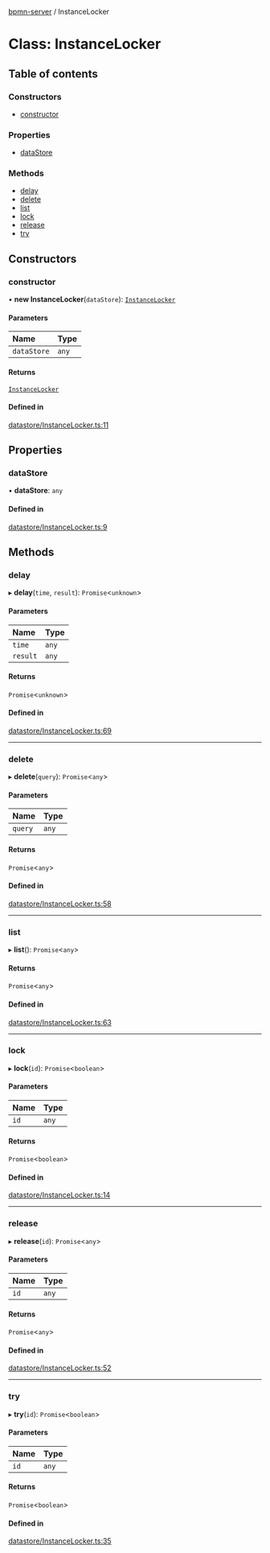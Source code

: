 [bpmn-server](../README.md) / InstanceLocker

# Class: InstanceLocker

## Table of contents

### Constructors

- [constructor](InstanceLocker.md#constructor)

### Properties

- [dataStore](InstanceLocker.md#datastore)

### Methods

- [delay](InstanceLocker.md#delay)
- [delete](InstanceLocker.md#delete)
- [list](InstanceLocker.md#list)
- [lock](InstanceLocker.md#lock)
- [release](InstanceLocker.md#release)
- [try](InstanceLocker.md#try)

## Constructors

### constructor

• **new InstanceLocker**(`dataStore`): [`InstanceLocker`](InstanceLocker.md)

#### Parameters

| Name | Type |
| :------ | :------ |
| `dataStore` | `any` |

#### Returns

[`InstanceLocker`](InstanceLocker.md)

#### Defined in

[datastore/InstanceLocker.ts:11](https://bitbucket.org/ralphhanna/bpmn-server/src/2ac50a51/WebApp/bpmnServer/src/datastore/InstanceLocker.ts#lines-11)

## Properties

### dataStore

• **dataStore**: `any`

#### Defined in

[datastore/InstanceLocker.ts:9](https://bitbucket.org/ralphhanna/bpmn-server/src/2ac50a51/WebApp/bpmnServer/src/datastore/InstanceLocker.ts#lines-9)

## Methods

### delay

▸ **delay**(`time`, `result`): `Promise`\<`unknown`\>

#### Parameters

| Name | Type |
| :------ | :------ |
| `time` | `any` |
| `result` | `any` |

#### Returns

`Promise`\<`unknown`\>

#### Defined in

[datastore/InstanceLocker.ts:69](https://bitbucket.org/ralphhanna/bpmn-server/src/2ac50a51/WebApp/bpmnServer/src/datastore/InstanceLocker.ts#lines-69)

___

### delete

▸ **delete**(`query`): `Promise`\<`any`\>

#### Parameters

| Name | Type |
| :------ | :------ |
| `query` | `any` |

#### Returns

`Promise`\<`any`\>

#### Defined in

[datastore/InstanceLocker.ts:58](https://bitbucket.org/ralphhanna/bpmn-server/src/2ac50a51/WebApp/bpmnServer/src/datastore/InstanceLocker.ts#lines-58)

___

### list

▸ **list**(): `Promise`\<`any`\>

#### Returns

`Promise`\<`any`\>

#### Defined in

[datastore/InstanceLocker.ts:63](https://bitbucket.org/ralphhanna/bpmn-server/src/2ac50a51/WebApp/bpmnServer/src/datastore/InstanceLocker.ts#lines-63)

___

### lock

▸ **lock**(`id`): `Promise`\<`boolean`\>

#### Parameters

| Name | Type |
| :------ | :------ |
| `id` | `any` |

#### Returns

`Promise`\<`boolean`\>

#### Defined in

[datastore/InstanceLocker.ts:14](https://bitbucket.org/ralphhanna/bpmn-server/src/2ac50a51/WebApp/bpmnServer/src/datastore/InstanceLocker.ts#lines-14)

___

### release

▸ **release**(`id`): `Promise`\<`any`\>

#### Parameters

| Name | Type |
| :------ | :------ |
| `id` | `any` |

#### Returns

`Promise`\<`any`\>

#### Defined in

[datastore/InstanceLocker.ts:52](https://bitbucket.org/ralphhanna/bpmn-server/src/2ac50a51/WebApp/bpmnServer/src/datastore/InstanceLocker.ts#lines-52)

___

### try

▸ **try**(`id`): `Promise`\<`boolean`\>

#### Parameters

| Name | Type |
| :------ | :------ |
| `id` | `any` |

#### Returns

`Promise`\<`boolean`\>

#### Defined in

[datastore/InstanceLocker.ts:35](https://bitbucket.org/ralphhanna/bpmn-server/src/2ac50a51/WebApp/bpmnServer/src/datastore/InstanceLocker.ts#lines-35)
